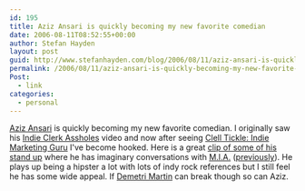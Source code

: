 ```yaml
---
id: 195
title: Aziz Ansari is quickly becoming my new favorite comedian
date: 2006-08-11T08:52:55+00:00
author: Stefan Hayden
layout: post
guid: http://www.stefanhayden.com/blog/2006/08/11/aziz-ansari-is-quickly-becoming-my-new-favorite-comedian/
permalink: /2006/08/11/aziz-ansari-is-quickly-becoming-my-new-favorite-comedian/
Post:
  - link
categories:
  - personal
---
```

<span id="vidDescRemain" style="display: inline"><a href="http://www.azizisbored.com/">Aziz Ansari</a>  is quickly becoming my new favorite comedian. I originally saw his <a href="http://www.youtube.com/watch?v=LS4xTZUoyCQ&mode=related&search=">Indie Clerk Assholes</a> video and now after seeing <a href="http://www.youtube.com/watch?v=vD6bI7ziGPk&mode=related&search=">Clell Tickle: Indie Marketing Guru</a> I've become hooked. Here is a great <a href="http://www.youtube.com/watch?v=QcgvGqo_OUI&NR">clip of some of his stand up</a>  where he has imaginary conversations with <a href="http://www.myspace.com/mia">M.I.A.</a>   (<a href="http://www.stefanhayden.com/blog/2005/03/18/mia-maya-arulpragasam/">previously</a>). He plays up being a hipster a lot with lots of indy rock references but I still feel he has some wide appeal. If <a href="http://www.demetrimartin.com/">Demetri Martin</a>    can break though so can Aziz.</span>